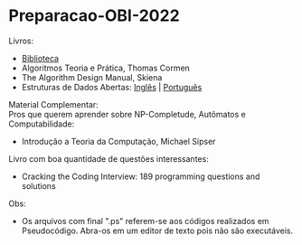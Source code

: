 # Preparacao-OBI-2022

Livros:
- [Biblioteca](/Livros/)
- Algoritmos Teoria e Prática, Thomas Cormen
- The Algorithm Design Manual, Skiena
- Estruturas de Dados Abertas: [Inglês](/Livros/ods.pdf/) \| [Português](/Livros/ods-br.pdf/)


Material Complementar:  
Pros que querem aprender sobre NP-Completude, Autômatos e Computabilidade:
- Introdução a Teoria da Computação, Michael Sipser

Livro com boa quantidade de questões interessantes:
- Cracking the Coding Interview: 189 programming questions and solutions

Obs:
- Os arquivos com final ".ps" referem-se aos códigos realizados em Pseudocódigo. Abra-os em um editor de texto pois não são executáveis.
